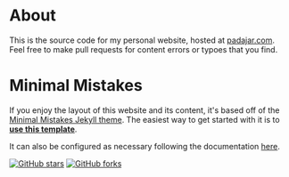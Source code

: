 # About
This is the source code for my personal website, hosted at [padajar.com](https://padajar.com/). Feel free to make pull requests for content errors or typoes that you find.

# Minimal Mistakes

If you enjoy the layout of this website and its content, it's based off of the [Minimal Mistakes Jekyll theme](https://github.com/mmistakes/minimal-mistakes). The easiest way to get started with it is to [**use this template**](https://github.com/mmistakes/mm-github-pages-starter/generate).

It can also be configured as necessary following the documentation [here](https://mmistakes.github.io/minimal-mistakes/docs/configuration/).

[![GitHub stars](https://img.shields.io/github/stars/academicpages/academicpages.github.io)](https://github.com/academicpages/academicpages.github.io)
[![GitHub forks](https://img.shields.io/github/forks/academicpages/academicpages.github.io)](https://github.com/academicpages/academicpages.github.io/fork)
</div>
